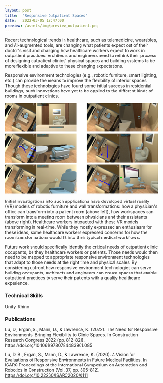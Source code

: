 ```yaml
---
layout: post
title:  "Responsive Outpatient Spaces"
date:   2022-03-05 18:47:00
preview: /assets/img/preview_outpatient.png
---
```


Recent technological trends in healthcare, such as telemedicine, wearables, and AI-augmented tools, are changing what patients expect out of their doctor's visit and changing how healthcare workers expect to work in outpatient practices. Architects and engineers need to rethink their process of designing outpatient clinics' physical spaces and building systems to be more flexible and adaptive to these changing expectations.

Responsive environment technologies (e.g., robotic furniture, smart lighting, etc.) can provide the means to improve the flexibility of interior spaces. Though these technologies have found some initial success in residential buildings, such innovations have yet to be applied to the different kinds of rooms in outpatient clinics.

![room transformations](/assets/img/outpatient/transformations.png)

Initial investigations into such applications have developed virtual reality (VR) models of robotic furniture and wall transformations: how a physician's office can transform into a patient room (above left), how workspaces can transform into a meeting room between physicians and their assistants (above right). Healthcare workers interacted with these VR models transforming in real-time. While they mostly expressed an enthusiasm for these ideas, some healthcare workers expressed concerns for how the room transformations would fit into their typical medical workflows.

Future work should specifically identify the critical needs of outpatient clinic occupants, be they healthcare workers or patients. Those needs would then need to be mapped to appropriate responsive environment technologies that adapt to those needs at the right time and physical scales. By considering upfront how responsive environment technologies can serve building occupants, architects and engineers can create spaces that enable outpatient practices to serve their patients with a quality healthcare experience.

### Technical Skills

Unity, Rhino

### Publications

Lu, D., Ergan, S., Mann, D., & Lawrence, K. (2022). The Need for Responsive Environments: Bringing Flexibility to Clinic Spaces. In Construction Research Congress 2022 (pp. 812-821). https://doi.org/10.1061/9780784483961.085

Lu, D. B., Ergan, S., Mann, D., & Lawrence, K. (2020). A Vision for Evaluations of Responsive Environments in Future Medical Facilities. In ISARC Proceedings of the International Symposium on Automation and Robotics in Construction (Vol. 37, pp. 805-812). https://doi.org/10.22260/ISARC2020/0111